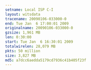 ```yaml
---
setname: Local ISP C-I
layout: witsdata
tracename: 20090106-033000-0
end: Tue Jan  6 17:00:01 2009
originalname: 20090106-033000-0
gzsize: 1,961 MB
len: 0:30:00
start: Tue Jan  6 16:30:01 2009
totalwirelen: 28,079 MB
pkts: 50 million
size: 3,827 MB
md5: a7dcc6aedda5179cd7936c41b405f23f
---
```

